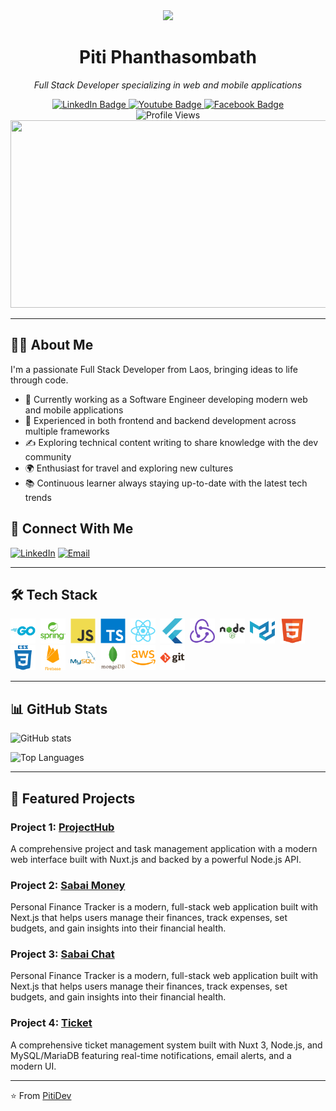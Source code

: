 <div id="header" align="center">
  <img src="https://media.giphy.com/media/M9gbBd9nbDrOTu1Mqx/giphy.gif" width="100"/>
  <h1>Piti Phanthasombath</h1>
  <p><i>Full Stack Developer specializing in web and mobile applications</i></p>
</div>

<div align="center" id="badges">
  <a href="https://www.linkedin.com/in/piti-phanthasombath-ba2b87153">
    <img src="https://img.shields.io/badge/LinkedIn-blue?style=for-the-badge&logo=linkedin&logoColor=white" alt="LinkedIn Badge"/>
  </a>
  <a href="https://www.youtube.com/channel/UCufbXHBTxvlMJitWhXy_c7g">
    <img src="https://img.shields.io/badge/YouTube-red?style=for-the-badge&logo=youtube&logoColor=white" alt="Youtube Badge"/>
  </a>
  <a href="https://www.facebook.com/piti.laos/">
    <img src="https://img.shields.io/badge/Facebook-blue?style=for-the-badge&logo=facebook&logoColor=white" alt="Facebook Badge"/>
  </a>
  <br>
  <img src="https://komarev.com/ghpvc/?username=PitiDev&style=flat-square&color=blue" alt="Profile Views"/>
</div>

<div align="center">
  <img src="https://media.giphy.com/media/dWesBcTLavkZuG35MI/giphy.gif" width="600" height="300"/>
</div>

---

## 👨‍💻 About Me

I'm a passionate Full Stack Developer from Laos, bringing ideas to life through code.

- 🔭 Currently working as a Software Engineer developing modern web and mobile applications
- 🌱 Experienced in both frontend and backend development across multiple frameworks
- ✍️ Exploring technical content writing to share knowledge with the dev community
- 🌍 Enthusiast for travel and exploring new cultures
- 📚 Continuous learner always staying up-to-date with the latest tech trends

## 🤝 Connect With Me

[![LinkedIn](https://img.shields.io/badge/-Piti_Phanthasombath-blue?style=flat&logo=Linkedin&logoColor=white)](https://www.linkedin.com/in/piti-phanthasombath-ba2b87153)
[![Email](https://img.shields.io/badge/-Email_Me-D14836?style=flat&logo=Gmail&logoColor=white)](mailto:your.email@example.com)

---

## 🛠️ Tech Stack

<div>
  <img src="https://github.com/devicons/devicon/blob/master/icons/go/go-original-wordmark.svg" title="Golang" alt="Golang" width="40" height="40"/>&nbsp;
  <img src="https://github.com/devicons/devicon/blob/master/icons/spring/spring-original-wordmark.svg" title="Spring" alt="Spring" width="40" height="40"/>&nbsp;
  <img src="https://github.com/devicons/devicon/blob/master/icons/javascript/javascript-original.svg" title="JavaScript" alt="JavaScript" width="40" height="40"/>&nbsp;
  <img src="https://github.com/devicons/devicon/blob/master/icons/typescript/typescript-original.svg" title="TypeScript" alt="TypeScript" width="40" height="40"/>&nbsp;
  <img src="https://github.com/devicons/devicon/blob/master/icons/react/react-original.svg" title="React" alt="React" width="40" height="40"/>&nbsp;
  <img src="https://github.com/devicons/devicon/blob/master/icons/flutter/flutter-original.svg" title="Flutter" alt="Flutter" width="40" height="40"/>&nbsp;
  <img src="https://github.com/devicons/devicon/blob/master/icons/redux/redux-original.svg" title="Redux" alt="Redux" width="40" height="40"/>&nbsp;
  <img src="https://github.com/devicons/devicon/blob/master/icons/nodejs/nodejs-original-wordmark.svg" title="NodeJS" alt="NodeJS" width="40" height="40"/>&nbsp;
  <img src="https://github.com/devicons/devicon/blob/master/icons/materialui/materialui-original.svg" title="Material UI" alt="Material UI" width="40" height="40"/>&nbsp;
  <img src="https://github.com/devicons/devicon/blob/master/icons/html5/html5-original.svg" title="HTML5" alt="HTML" width="40" height="40"/>&nbsp;
  <img src="https://github.com/devicons/devicon/blob/master/icons/css3/css3-plain-wordmark.svg" title="CSS3" alt="CSS" width="40" height="40"/>&nbsp;
  <img src="https://github.com/devicons/devicon/blob/master/icons/firebase/firebase-plain-wordmark.svg" title="Firebase" alt="Firebase" width="40" height="40"/>&nbsp;
  <img src="https://github.com/devicons/devicon/blob/master/icons/mysql/mysql-original-wordmark.svg" title="MySQL" alt="MySQL" width="40" height="40"/>&nbsp;
  <img src="https://github.com/devicons/devicon/blob/master/icons/mongodb/mongodb-original-wordmark.svg" title="MongoDB" alt="MongoDB" width="40" height="40"/>&nbsp;
  <img src="https://github.com/devicons/devicon/blob/master/icons/amazonwebservices/amazonwebservices-plain-wordmark.svg" title="AWS" alt="AWS" width="40" height="40"/>&nbsp;
  <img src="https://github.com/devicons/devicon/blob/master/icons/git/git-original-wordmark.svg" title="Git" alt="Git" width="40" height="40"/>
</div>

---

## 📊 GitHub Stats

![GitHub stats](https://github-readme-stats.vercel.app/api?username=PitiDev&show_icons=true&theme=radical)

![Top Languages](https://github-readme-stats.vercel.app/api/top-langs/?username=PitiDev&layout=compact&theme=radical)

---

## 🌟 Featured Projects

### Project 1: [ProjectHub](https://github.com/PitiDev/workhub-projects-management)
A comprehensive project and task management application with a modern web interface built with Nuxt.js and backed by a powerful Node.js API.

### Project 2: [Sabai Money](https://github.com/PitiDev/Personal-Finance-Tracker)
Personal Finance Tracker is a modern, full-stack web application built with Next.js that helps users manage their finances, track expenses, set budgets, and gain insights into their financial health.

### Project 3: [Sabai Chat](https://github.com/PitiDev/sabai_chat)
Personal Finance Tracker is a modern, full-stack web application built with Next.js that helps users manage their finances, track expenses, set budgets, and gain insights into their financial health.

### Project 4: [Ticket](https://github.com/PitiDev/ticket-application)
A comprehensive ticket management system built with Nuxt 3, Node.js, and MySQL/MariaDB featuring real-time notifications, email alerts, and a modern UI.

---

⭐️ From [PitiDev](https://github.com/PitiDev)
